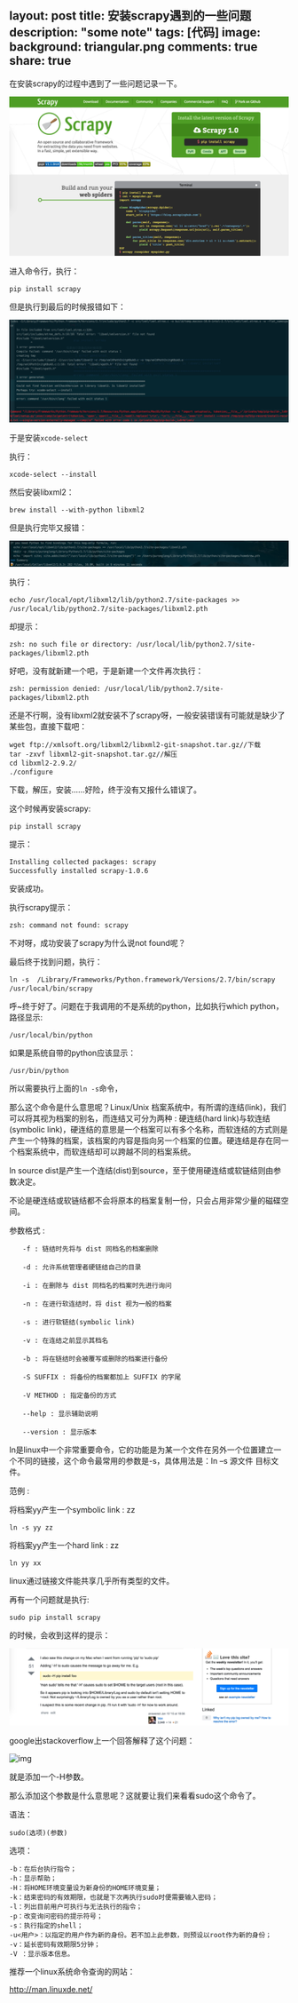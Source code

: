 layout: post
title: 安装scrapy遇到的一些问题
description: "some note"
tags: [代码]
image:
background: triangular.png
comments: true
share: true
---

在安装scrapy的过程中遇到了一些问题记录一下。

![img](./images/article/2016-5-3/1.png)

进入命令行，执行：

	pip install scrapy

但是执行到最后的时候报错如下：

![img](./images/article/2016-5-3/2.png)

于是安装```xcode-select```

执行：

	xcode-select --install

然后安装libxml2：

	brew install --with-python libxml2

但是执行完毕又报错：

![img](./images/article/2016-5-3/3.png)

执行：

	echo /usr/local/opt/libxml2/lib/python2.7/site-packages >> /usr/local/lib/python2.7/site-packages/libxml2.pth

却提示：

	zsh: no such file or directory: /usr/local/lib/python2.7/site-packages/libxml2.pth

好吧，没有就新建一个吧，于是新建一个文件再次执行：

	zsh: permission denied: /usr/local/lib/python2.7/site-packages/libxml2.pth

还是不行啊，没有libxml2就安装不了scrapy呀，一般安装错误有可能就是缺少了某些包，直接下载吧：

	wget ftp://xmlsoft.org/libxml2/libxml2-git-snapshot.tar.gz//下载
	tar -zxvf libxml2-git-snapshot.tar.gz//解压
	cd libxml2-2.9.2/
	./configure

下载，解压，安装......好险，终于没有又报什么错误了。

这个时候再安装scrapy:

	pip install scrapy

提示：

	Installing collected packages: scrapy
	Successfully installed scrapy-1.0.6

安装成功。

执行scrapy提示：

	zsh: command not found: scrapy

不对呀，成功安装了scrapy为什么说not found呢？

最后终于找到问题，执行：

	ln -s  /Library/Frameworks/Python.framework/Versions/2.7/bin/scrapy /usr/local/bin/scrapy

呼~终于好了。问题在于我调用的不是系统的python，比如执行which python，路径显示:

	/usr/local/bin/python

如果是系统自带的python应该显示：

	/usr/bin/python

所以需要执行上面的```ln -s```命令，

那么这个命令是什么意思呢？Linux/Unix 档案系统中，有所谓的连结(link)，我们可以将其视为档案的别名，而连结又可分为两种 : 硬连结(hard link)与软连结(symbolic link)，硬连结的意思是一个档案可以有多个名称，而软连结的方式则是产生一个特殊的档案，该档案的内容是指向另一个档案的位置。硬连结是存在同一个档案系统中，而软连结却可以跨越不同的档案系统。

ln source dist是产生一个连结(dist)到source，至于使用硬连结或软链结则由参数决定。

不论是硬连结或软链结都不会将原本的档案复制一份，只会占用非常少量的磁碟空间。

参数格式 :

	　　-f : 链结时先将与 dist 同档名的档案删除

	　　-d : 允许系统管理者硬链结自己的目录

	　　-i : 在删除与 dist 同档名的档案时先进行询问

	　　-n : 在进行软连结时，将 dist 视为一般的档案

	　　-s : 进行软链结(symbolic link)

	　　-v : 在连结之前显示其档名

	　　-b : 将在链结时会被覆写或删除的档案进行备份

	　　-S SUFFIX : 将备份的档案都加上 SUFFIX 的字尾

	　　-V METHOD : 指定备份的方式

	　　--help : 显示辅助说明

	　　--version : 显示版本


ln是linux中一个非常重要命令，它的功能是为某一个文件在另外一个位置建立一个不同的链接，这个命令最常用的参数是-s，具体用法是：ln –s 源文件 目标文件。

范例 :

将档案yy产生一个symbolic link : zz

	ln -s yy zz

将档案yy产生一个hard link : zz

	ln yy xx

linux通过链接文件能共享几乎所有类型的文件。

再有一个问题就是执行:

	sudo pip install scrapy

的时候，会收到这样的提示：

![img](./images/article/2016-5-3/5.png)

google出stackoverflow上一个回答解释了这个问题：

![img](./images/article/2016-5-3/6.png)

就是添加一个-H参数。

那么添加这个参数是什么意思呢？这就要让我们来看看sudo这个命令了。

语法：

	sudo(选项)(参数)

选项：

	-b：在后台执行指令；
	-h：显示帮助；
	-H：将HOME环境变量设为新身份的HOME环境变量；
	-k：结束密码的有效期限，也就是下次再执行sudo时便需要输入密码；
	-l：列出目前用户可执行与无法执行的指令；
	-p：改变询问密码的提示符号；
	-s：执行指定的shell；
	-u<用户>：以指定的用户作为新的身份。若不加上此参数，则预设以root作为新的身份；
	-v：延长密码有效期限5分钟；
	-V ：显示版本信息。

推荐一个linux系统命令查询的网站：

http://man.linuxde.net/
